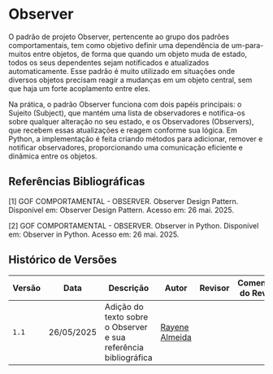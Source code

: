 # Observer
O padrão de projeto Observer, pertencente ao grupo dos padrões comportamentais, tem como objetivo definir uma dependência de um-para-muitos entre objetos, de forma que quando um objeto muda de estado, todos os seus dependentes sejam notificados e atualizados automaticamente. Esse padrão é muito utilizado em situações onde diversos objetos precisam reagir a mudanças em um objeto central, sem que haja um forte acoplamento entre eles.

Na prática, o padrão Observer funciona com dois papéis principais: o Sujeito (Subject), que mantém uma lista de observadores e notifica-os sobre qualquer alteração no seu estado, e os Observadores (Observers), que recebem essas atualizações e reagem conforme sua lógica. Em Python, a implementação é feita criando métodos para adicionar, remover e notificar observadores, proporcionando uma comunicação eficiente e dinâmica entre os objetos.


## Referências Bibliográficas

[<a id='ref1'>1</a>] GOF COMPORTAMENTAL - OBSERVER. Observer Design Pattern. Disponível em: Observer Design Pattern. Acesso em: 26 mai. 2025.

[<a id='ref2'>2</a>] GOF COMPORTAMENTAL - OBSERVER. Observer in Python. Disponível em: Observer in Python. Acesso em: 26 mai. 2025.

## Histórico de Versões

| Versão | Data       | Descrição                                                      | Autor                                            | Revisor | Comentário do Revisor |
|--------|------------|----------------------------------------------------------------|--------------------------------------------------|---------|-----------------------|
| `1.1`  | 26/05/2025 | Adição do texto sobre o Observer e sua referência bibliográfica     | [Rayene Almeida](https://github.com/rayenealmeida) |         |                       |